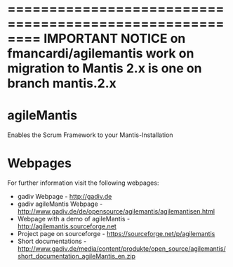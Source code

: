 ========================================================
IMPORTANT NOTICE
on fmancardi/agilemantis work on migration to Mantis 2.x
is one on branch mantis.2.x 
========================================================

agileMantis
===========

Enables the Scrum Framework to your Mantis-Installation

Webpages
===========

For further information visit the following webpages:
- gadiv Webpage - http://gadiv.de 
- gadiv agileMantis Webpage - http://www.gadiv.de/de/opensource/agilemantis/agilemantisen.html
- Webpage with a demo of agileMantis  - http://agilemantis.sourceforge.net 
- Project page on sourceforge - https://sourceforge.net/p/agilemantis 
- Short documentations - http://www.gadiv.de/media/content/produkte/open_source/agilemantis/short_documentation_agileMantis_en.zip
